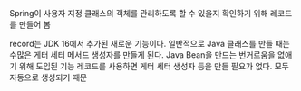 
Spring이 사용자 지정 클래스의 객체를 관리하도록 할 수 있을지 확인하기 위해 레코드를 만들어 봄

record는 JDK 16에서 추가된 새로운 기능이다.
일반적으로 Java 클래스를 만들 때는 수많은 게터 세터 메서드 생성자를 만들게 된다.
Java Bean을 만드는 번거로움을 없애기 위해 도입된 기능
레코드를 사용하면 게터 세터 생성자 등을 만들 필요가 없다.
모두 자동으로 생성되기 때문
